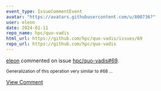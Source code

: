 ```yaml
---
event_type: IssueCommentEvent
avatar: "https://avatars.githubusercontent.com/u/800736?"
user: eleon
date: 2024-01-11
repo_name: hpc/quo-vadis
html_url: https://github.com/hpc/quo-vadis/issues/69
repo_url: https://github.com/hpc/quo-vadis
---
```


<a href='https://github.com/eleon' target='_blank'>eleon</a> commented on issue <a href='https://github.com/hpc/quo-vadis/issues/69' target='_blank'>hpc/quo-vadis#69</a>.

<small>Generalization of this operation very similar to #68 ...</small>

<a href='https://github.com/hpc/quo-vadis/issues/69' target='_blank'>View Comment</a>